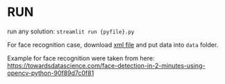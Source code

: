# RUN

run any solution: ``streamlit run {pyfile}.py``

For face recognition case, download [xml file](https://raw.githubusercontent.com/opencv/opencv/master/data/haarcascades/haarcascade_frontalface_default.xml) and put data into `data` folder.

Example for face recognition were taken from here:
https://towardsdatascience.com/face-detection-in-2-minutes-using-opencv-python-90f89d7c0f81

